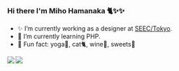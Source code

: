 ### Hi there I'm Miho Hamanaka 🐈✨✨

- ✨ I’m currently working as a designer at [SEEC/Tokyo](https://se-ec.co.jp/).
- 🌱 I’m currently learning PHP.
- 🌻 Fun fact: yoga🧘, cat🐈, wine🍷, sweets🍰

<a href="https://github.com/miho-hamanaka">
  <img align="left" src="https://github-readme-stats.vercel.app/api?username=miho-hamanaka&count_private=true&show_icons=true" />
</a>
<a href="https://github.com/miho-hamanaka">
  <img align="left" src="https://github-readme-stats.vercel.app/api/top-langs/?username=miho-hamanaka" />
</a>

